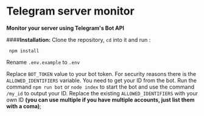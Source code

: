 # **Telegram server monitor**

**Monitor your server using Telegram's Bot API**


####**Installation:**
Clone the repository, ```cd``` into it and run :
```shell script
 npm install
```
Rename ```.env.example``` to ```.env```

Replace ```BOT_TOKEN``` value to your bot token. For security reasons there is the ```ALLOWED_IDENTIFIERS``` 
variable. You need to get your ID from the bot. Run the command ```npm run bot``` or ```node index``` to start the bot
and use the command ``/my_id``  to output your ID. Replace the existing 
```ALLOWED_IDENTIFIERS``` with your own ID **(you can use multiple if you have multiple accounts, just list them with a coma)**;
